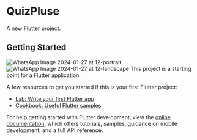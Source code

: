 # QuizPluse

A new Flutter project.

## Getting Started
![WhatsApp Image 2024-01-27 at 12-portrait](https://github.com/Rohit10gt/QuizPlus/assets/122485591/04783144-b5ab-4a44-b775-4299d6a9d496)
![WhatsApp Image 2024-01-27 at 12-landscape](https://github.com/Rohit10gt/QuizPlus/assets/122485591/090f36c4-2d62-475e-af03-006cbe67b2e0)
This project is a starting point for a Flutter application.

A few resources to get you started if this is your first Flutter project:

- [Lab: Write your first Flutter app](https://docs.flutter.dev/get-started/codelab)
- [Cookbook: Useful Flutter samples](https://docs.flutter.dev/cookbook)

For help getting started with Flutter development, view the
[online documentation](https://docs.flutter.dev/), which offers tutorials,
samples, guidance on mobile development, and a full API reference.
